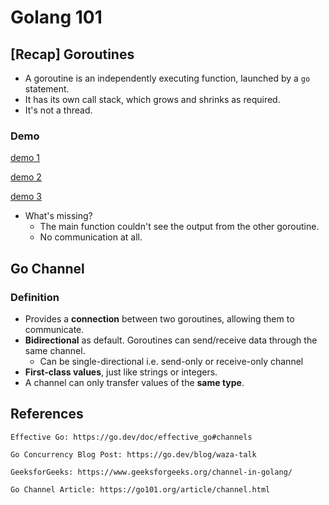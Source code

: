 # Golang 101

## [Recap] Goroutines

- A goroutine is an independently executing function, launched by a `go` statement.
- It has its own call stack, which grows and shrinks as required.
- It's not a thread.

### Demo

[demo 1](https://github.com/wendyleeyuhuei/golang-101/tree/main/goroutine-1)

[demo 2](https://github.com/wendyleeyuhuei/golang-101/tree/main/goroutine-2)

[demo 3](https://github.com/wendyleeyuhuei/golang-101/tree/main/goroutine-3)

- What's missing?
  - The main function couldn't see the output from the other goroutine.
  - No communication at all.

## Go Channel

### Definition

- Provides a **connection** between two goroutines, allowing them to communicate. 
- **Bidirectional** as default. Goroutines can send/receive data through the same channel. 
  - Can be single-directional i.e. send-only or receive-only channel 
- **First-class values**, just like strings or integers. 
- A channel can only transfer values of the **same type**.

## References

```
Effective Go: https://go.dev/doc/effective_go#channels

Go Concurrency Blog Post: https://go.dev/blog/waza-talk

GeeksforGeeks: https://www.geeksforgeeks.org/channel-in-golang/

Go Channel Article: https://go101.org/article/channel.html
```

